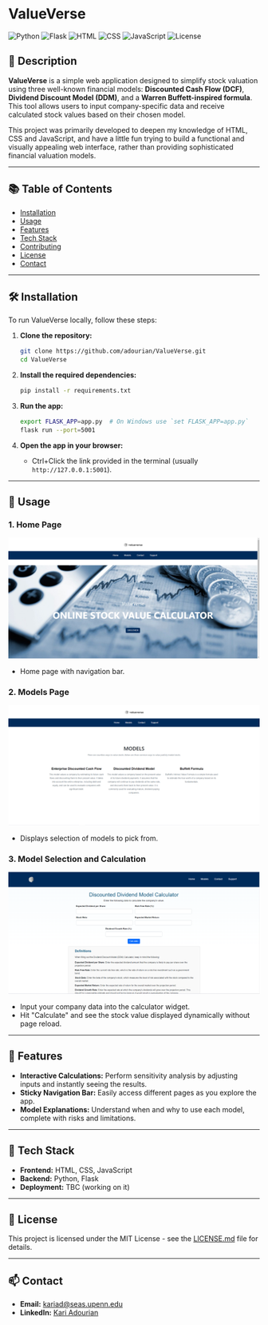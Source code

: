 # ValueVerse


![Python](https://img.shields.io/badge/Python-3.0-blue) 
![Flask](https://img.shields.io/badge/Flask-2.3.2-lightgrey) 
![HTML](https://img.shields.io/badge/HTML-5-orange) 
![CSS](https://img.shields.io/badge/CSS-3-blue) 
![JavaScript](https://img.shields.io/badge/JavaScript-ES6-yellow) 
![License](https://img.shields.io/badge/License-MIT-green)

## 📝 Description
**ValueVerse** is a simple web application designed to simplify stock valuation using three well-known financial models: **Discounted Cash Flow (DCF)**, **Dividend Discount Model (DDM)**, and a **Warren Buffett-inspired formula**. This tool allows users to input company-specific data and receive calculated stock values based on their chosen model. 

This project was primarily developed to deepen my knowledge of HTML, CSS and JavaScript, and have a little fun trying to build a functional and visually appealing web interface, rather than providing sophisticated financial valuation models. 

---

## 📚 Table of Contents

- [Installation](#installation)
- [Usage](#usage)
- [Features](#features)
- [Tech Stack](#tech-stack)
- [Contributing](#contributing)
- [License](#license)
- [Contact](#contact)

---

## 🛠️ Installation

To run ValueVerse locally, follow these steps:

1. **Clone the repository:**
    ```bash
    git clone https://github.com/adourian/ValueVerse.git
    cd ValueVerse
    ```

2. **Install the required dependencies:**
    ```bash
    pip install -r requirements.txt
    ```

3. **Run the app:**
    ```bash
    export FLASK_APP=app.py  # On Windows use `set FLASK_APP=app.py`
    flask run --port=5001
    ```

4. **Open the app in your browser:**
    - Ctrl+Click the link provided in the terminal (usually `http://127.0.0.1:5001`).

---

## 🚀 Usage

### 1. **Home Page**

![Home Page Screenshot](https://github.com/adourian/ValueVerse/blob/main/images/Homepage.PNG)

- Home page with navigation bar.

### 2. **Models Page**

![Models Page Screenshot](https://github.com/adourian/ValueVerse/blob/main/images/ModelSelection.PNG)

- Displays selection of models to pick from.

### 3. **Model Selection and Calculation**

![Calculation Screenshot](https://github.com/adourian/ValueVerse/blob/main/images/ValueCalculation.PNG)

- Input your company data into the calculator widget.
- Hit "Calculate" and see the stock value displayed dynamically without page reload.

---

## 🌟 Features

- **Interactive Calculations:** Perform sensitivity analysis by adjusting inputs and instantly seeing the results.
- **Sticky Navigation Bar:** Easily access different pages as you explore the app.
- **Model Explanations:** Understand when and why to use each model, complete with risks and limitations.

---

## 🧰 Tech Stack

- **Frontend:** HTML, CSS, JavaScript
- **Backend:** Python, Flask
- **Deployment:** TBC (working on it)

---

## 📄 License

This project is licensed under the MIT License - see the [LICENSE.md](LICENSE.md) file for details.

---

## 📫 Contact

- **Email:** kariad@seas.upenn.edu
- **LinkedIn:** [Kari Adourian](https://www.linkedin.com/in/kariadourian/)


